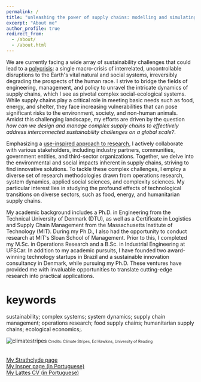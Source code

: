 ```yaml
---
permalink: /
title: "unleashing the power of supply chains: modelling and simulating complex social-ecological systems for high-leverage interventions"
excerpt: "About me"
author_profile: true
redirect_from: 
  - /about/
  - /about.html
---
```


We are currently facing a wide array of sustainability challenges that could lead to a [polycrisis](https://cascadeinstitute.org/technical-paper/a-call-for-an-international-research-program-on-the-risk-of-a-global-polycrisis/): a single macro-crisis of interrelated, uncontrollable disruptions to the Earth's vital natural and social systems, irreversibly degrading the prospects of the human race. I strive to bridge the fields of engineering, management, and policy to unravel the intricate dynamics of supply chains, which I see as pivotal complex social-ecological systems. While supply chains play a critical role in meeting basic needs such as food, energy, and shelter, they face increasing vulnerabilities that can pose significant risks to the environment, society, and non-human animals. Amidst this challenging landscape, my efforts are driven by the question _how can we design and manage complex supply chains to effectively address interconnected sustainability challenges on a global scale?_.

Emphasizing a [use-inspired approach to research](https://en.wikipedia.org/wiki/Pasteur%27s_quadrant), I actively collaborate with various stakeholders, including industry partners, communities, government entities, and third-sector organizations. Together, we delve into the environmental and social impacts inherent in supply chains, striving to find innovative solutions. To tackle these complex challenges, I employ a diverse set of research methodologies drawn from operations research, system dynamics, applied social sciences, and complexity sciences. My particular interest lies in studying the profound effects of technological transitions on diverse sectors, such as food, energy, and humanitarian supply chains.

My academic background includes a Ph.D. in Engineering from the Technical University of Denmark (DTU), as well as a Certificate in Logistics and Supply Chain Management from the Massachusetts Institute of Technology (MIT). During my Ph.D., I also had the opportunity to conduct research at MIT's Sloan School of Management. Prior to this, I completed my M.Sc. in Operations Research and a B.Sc. in Industrial Engineering at UFSCar. In addition to my academic pursuits, I have founded two award-winning technology startups in Brazil and a sustainable innovation consultancy in Denmark, while pursuing my Ph.D. These ventures have provided me with invaluable opportunities to translate cutting-edge research into practical applications.

keywords
======
sustainability; complex systems; system dynamics; supply chain management; operations research; food supply chains; humanitarian supply chains; ecological economics;.

![climatestripes](viniciuspr88.github.io/images/climatestripes.jpg) <font size = "1"> Credits: Climate Stripes, Ed Hawkins, University of Reading </font>
<br>
<br>
<br>
[My Strathclyde page](https://www.strath.ac.uk/staff/picanco_rodriguesviniciusdr/) 
<br>
[My Insper page (in Portuguese)](https://www.insper.edu.br/pesquisa-e-conhecimento/docentes-pesquisadores/vinicius-picanco-rodrigues/)
<br>
[My Lattes CV (in Portuguese)](https://lattes.cnpq.br/6693329429907988)   


